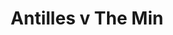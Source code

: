 ---
year: 1992
serialNumber: "0145" 
game: "Antilles"
title: "Antilles v The Min"
gameLocation: "Canon's Park"
gameDate: "/1992"
shortReport: ""
result: ""
resultType: ""
type: "game"
---